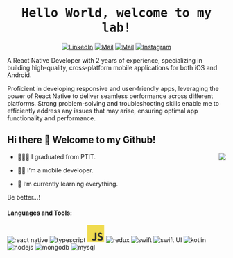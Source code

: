 <h1 align='center'><samp><strong>Hello World, welcome to my lab!</strong></samp></h1>
<div align='center'>
  
  [![LinkedIn](https://custom-icon-badges.demolab.com/badge/LinkedIn-Phuong%20Duong-blue?logo=linkedin-white&logoColor=fff)](https://www.linkedin.com/in/phuong-duong-018b4834b/)
  [![Mail](https://img.shields.io/badge/Gmail-D14836?logo=gmail&logoColor=white)](mailto:dqphuong2k2@gmail.com)
  [![Mail](https://img.shields.io/badge/Facebook-%231877F2.svg?logo=Facebook&logoColor=white)](https://www.facebook.com/dqphuong.2k2)
  [![Instagram](https://img.shields.io/badge/Instagram-%23E4405F.svg?logo=Instagram&logoColor=white)](https://www.instagram.com/_dqphuong2k2_)
  
</div>
A React Native Developer with 2 years of experience, specializing in building high-quality, cross-platform mobile applications for both iOS and Android. 

Proficient in developing responsive and user-friendly apps, leveraging the power of React Native to deliver seamless performance across different platforms. Strong problem-solving and troubleshooting skills enable me to efficiently address any issues that may arise, ensuring optimal app functionality and performance.

## Hi there 👋 Welcome to my Github!

<img align="right" src="https://media0.giphy.com/media/v1.Y2lkPTc5MGI3NjExNDlnZHdqbGQzZTlwZno3M2ExaTRjZ2puMnBwcXBlaHhiZXF0MTFuZSZlcD12MV9pbnRlcm5hbF9naWZfYnlfaWQmY3Q9Zw/scZPhLqaVOM1qG4lT9/giphy.gif" height="200" />

- 👨🏻‍🎓 I graduated from PTIT.

- 👨‍💻 I’m a mobile developer.
  
- 🌱 I’m currently learning everything.

Be better...!

<h4 align="left">Languages and Tools:</h4>
<p align="left"> 
  <img src="https://raw.githubusercontent.com/kristerkari/react-native-svg-transformer/HEAD/images/react-native-logo.png" alt="react native" width="40" height="40"/> <!-- React Native -->
  <img src="https://www.svgrepo.com/show/374146/typescript-official.svg" alt="typescript" width="40" height="40"/> <!-- Typescript -->
  <img src="https://raw.githubusercontent.com/devicons/devicon/master/icons/javascript/javascript-original.svg" alt="javascript" width="40" height="40"/> <!-- Javascript -->
  <img src="https://www.svgrepo.com/show/303557/redux-logo.svg" alt="redux" width="40" height="40"/> <!-- Redux -->
  <img src="https://www.svgrepo.com/show/374112/swift.svg" alt="swift" width="40" height="40"/> <!-- Swift -->
 <img src="https://img.icons8.com/fluent/512/swiftui.png" alt="swift UI" width="40" height="40"/> <!-- Swift UI -->
  <img src="https://upload.wikimedia.org/wikipedia/commons/thumb/0/06/Kotlin_Icon.svg/1200px-Kotlin_Icon.svg.png" alt="kotlin" width="40" height="40"/> 
  <img src="https://www.svgrepo.com/show/354119/nodejs-icon.svg" alt="nodejs" width="40" height="40"/> 
  <img src="https://encrypted-tbn0.gstatic.com/images?q=tbn:ANd9GcTrjABweqT7gL00cuGom4aYvIzD9KINiaj-iA&s" alt="mongodb" width="40" height="40"/> 
  <img src="https://www.svgrepo.com/show/303251/mysql-logo.svg" alt="mysql" width="40" height="40"/> </p>
<!--
**phuongduong2k2/phuongduong2k2** is a ✨ _special_ ✨ repository because its `README.md` (this file) appears on your GitHub profile.

Here are some ideas to get you started:

- 🔭 I’m currently working on ...
- 🌱 I’m currently learning ...
- 👯 I’m looking to collaborate on ...
- 🤔 I’m looking for help with ...
- 💬 Ask me about ...
- 📫 How to reach me: ...
- 😄 Pronouns: ...
- ⚡ Fun fact: ...
-->
